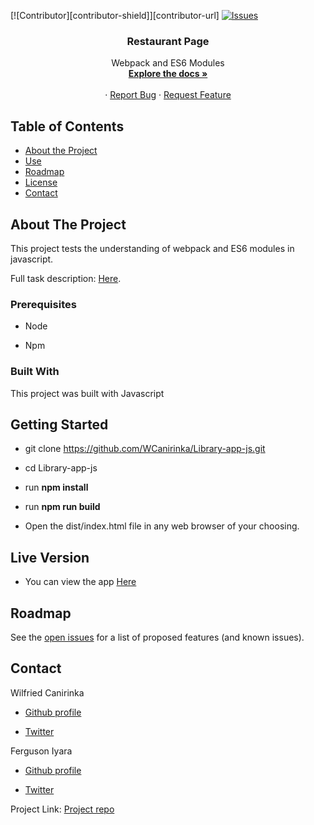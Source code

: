 [![Contributor][contributor-shield]][contributor-url]
[![Issues][issues-shield]][issues-url]
<br />
<p align="center">
 
  <h3 align="center">Restaurant Page</h3>
  <p align="center">
    Webpack and ES6 Modules
    <br />
    <a href="https://github.com/WCanirinka/Library-app-js"><strong>Explore the docs »</strong></a>
    <br />
    <br />
    ·
    <a href="https://github.com/WCanirinka/Library-app-js/issues">Report Bug</a>
    ·
    <a href="https://github.com/WCanirinka/Library-app-js/issues">Request Feature</a>
  </p>
</p>


<!-- TABLE OF CONTENTS -->
## Table of Contents

* [About the Project](#about-the-project)
* [Use](#use)
* [Roadmap](#roadmap)
* [License](#license)
* [Contact](#contact)



<!-- ABOUT THE PROJECT -->
## About The Project

This project tests the understanding of webpack and ES6 modules in javascript.

Full task description: [Here](https://www.theodinproject.com/courses/javascript/lessons/restaurant-page).

### Prerequisites

- Node

- Npm

### Built With

This project was built with Javascript


## Getting Started

- git clone https://github.com/WCanirinka/Library-app-js.git

- cd Library-app-js

- run **npm install**

- run **npm run build**

- Open the dist/index.html file in any web browser of your choosing.


## Live Version

- You can view the app [Here](https://wcanirinka.github.io/Library-app-js/)

<!-- ROADMAP -->
## Roadmap

See the [open issues](https://github.com/WCanirinka/Library-app-js/issues) for a list of proposed features (and known issues).


<!-- CONTACT -->
## Contact
Wilfried Canirinka

* [Github profile](https://github.com/WCanirinka)

* [Twitter](https://twitter.com/WCanirinka )

Ferguson Iyara
* [Github profile](https://github.com/fegzycole)

* [Twitter](https://twitter.com/fergusoniyara)

Project Link: [Project repo](https://github.com/WCanirinka/Library-app-js)

<!-- MARKDOWN LINKS & IMAGES -->
<!-- https://www.markdownguide.org/basic-syntax/#reference-style-links -->
[contributors-shield]: https://img.shields.io/badge/Contributors-2-%2300ff00
[contributors-url]: https://github.com/WCanirinka/Library-app-js/graphs/contributors
[issues-shield]: https://img.shields.io/badge/issues-0-%2300ff00
[issues-url]: https://github.com/WCanirinka/Library-app-js/issues/